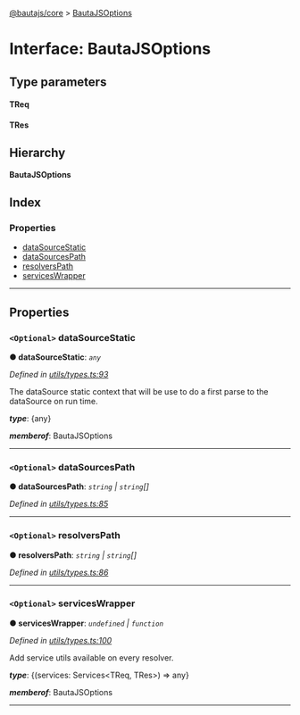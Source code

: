 [@bautajs/core](../README.md) > [BautaJSOptions](../interfaces/bautajsoptions.md)

# Interface: BautaJSOptions

## Type parameters
#### TReq 
#### TRes 
## Hierarchy

**BautaJSOptions**

## Index

### Properties

* [dataSourceStatic](bautajsoptions.md#datasourcestatic)
* [dataSourcesPath](bautajsoptions.md#datasourcespath)
* [resolversPath](bautajsoptions.md#resolverspath)
* [servicesWrapper](bautajsoptions.md#serviceswrapper)

---

## Properties

<a id="datasourcestatic"></a>

### `<Optional>` dataSourceStatic

**● dataSourceStatic**: *`any`*

*Defined in [utils/types.ts:93](https://github.axa.com/Digital/bauta-nodejs/blob/9b864df/packages/bautajs/src/utils/types.ts#L93)*

The dataSource static context that will be use to do a first parse to the dataSource on run time.

*__type__*: {any}

*__memberof__*: BautaJSOptions

___
<a id="datasourcespath"></a>

### `<Optional>` dataSourcesPath

**● dataSourcesPath**: *`string` \| `string`[]*

*Defined in [utils/types.ts:85](https://github.axa.com/Digital/bauta-nodejs/blob/9b864df/packages/bautajs/src/utils/types.ts#L85)*

___
<a id="resolverspath"></a>

### `<Optional>` resolversPath

**● resolversPath**: *`string` \| `string`[]*

*Defined in [utils/types.ts:86](https://github.axa.com/Digital/bauta-nodejs/blob/9b864df/packages/bautajs/src/utils/types.ts#L86)*

___
<a id="serviceswrapper"></a>

### `<Optional>` servicesWrapper

**● servicesWrapper**: *`undefined` \| `function`*

*Defined in [utils/types.ts:100](https://github.axa.com/Digital/bauta-nodejs/blob/9b864df/packages/bautajs/src/utils/types.ts#L100)*

Add service utils available on every resolver.

*__type__*: {(services: Services<TReq, TRes>) => any}

*__memberof__*: BautaJSOptions

___

